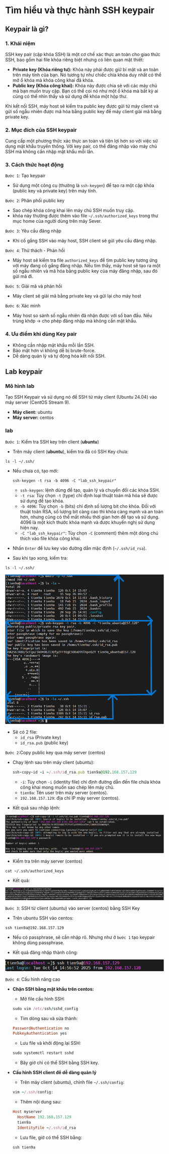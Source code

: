 # Tìm hiểu và thực hành SSH keypair

## Keypair là gì?

### 1. Khái niệm

SSH key pair (cặp khóa SSH) là một cơ chế xác thực an toàn cho giao thức SSH, bao gồm hai file khóa riêng biệt nhưng có liên quan mật thiết:

- **Private key (Khóa riêng tư):** Khóa này phải được giữ bí mật và an toàn trên máy tính của bạn. Nó tương tự như chiếc chìa khóa duy nhất có thể mở ổ khóa mà khóa công khai đã khóa.
- **Public key (Khóa công khai):** Khóa này được chia sẻ với các máy chủ mà bạn muốn truy cập. Bạn có thể coi nó như một ổ khóa mà bất kỳ ai cũng có thể nhìn thấy và sử dụng để khóa một hộp thư.

Khi kết nối SSH, máy host sẽ kiểm tra public key được gửi từ máy client và gửi số ngẫu nhiên được mã hóa bằng public key để máy client giải mã bằng private key.

### 2. Mục đích của SSH keypair

Cung cấp một phương thức xác thực an toàn và tiện lợi hơn so với việc sử dụng mật khẩu truyền thống. Với key pair, có thể đăng nhập vào máy chủ SSH mà không cần nhập mật khẩu mỗi lần.

### 3. Cách thức hoạt động

`Bước 1`: Tạo keypair

- Sử dụng một công cụ (thường là `ssh-keygen`) để tạo ra một cặp khóa (public key và private key) trên máy tính.

`Bước 2`: Phân phối public key

- Sao chép khóa công khai lên máy chủ SSH muốn truy cập.
- khóa này thường được thêm vào file `~/.ssh/authorized_keys` trong thư mục home của người dùng trên máy Sever.

`Bước 3`: Yêu cầu đăng nhập

- Khi cố gắng SSH vào máy host, SSH client sẽ gửi yêu cầu đăng nhập.

`Bước 4`: Thử thách - Phản hồi

- Máy host sẽ kiểm tra file `authorized_keys` để tìm public key tương ứng với máy đang cố gắng đăng nhập. Nếu tìm thấy, máy host sẽ tạo ra một số ngẫu nhiên và mã hóa bằng public key của máy đăng nhập, sau đó gửi mã đi.

`Bước 5`: Giải mã và phản hồi

- Máy client sẽ giải mã bằng private key và gửi lại cho máy host

`Bước 6`: Xác minh

- Máy host so sánh số ngẫu nhiên đã nhận được với số ban đầu. Nếu trùng khớp -> cho phép đăng nhập mà không cần mật khẩu.

### 4. Ưu điểm khi dùng Key pair

- Không cần nhập mật khẩu mỗi lần SSH.
- Bảo mật hơn vì không dễ bị brute-force.
- Dễ dàng quản lý và tự động hóa kết nối SSH.

## Lab keypair

### Mô hình lab

Tạo SSH Keypair và sử dụng nó để SSH từ máy client (Ubuntu 24.04) vào máy server (CentOS Stream 9).

- **Máy client:** ubuntu
- **Máy server:** centos

### lab

`Bước 1`: Kiểm tra SSH key trên client (**ubuntu**)

- Trên máy client (**ubuntu**), kiểm tra đã có SSH Key chưa:

```plaintext
ls -l ~/.ssh/
```

- Nếu chưa có, tạo mới:

    ```plaintext
    ssh-keygen -t rsa -b 4096 -C "lab_ssh_keypair"
    ```

  - `ssh-keygen`: lệnh dùng để tạo, quản lý và chuyển đổi các khóa SSH.
  - `-t rsa`: Tùy chọn `-t` (type) chỉ định loại thuật toán mã hóa sẽ được sử dụng để tạo khóa.
  - `-b 4096`: Tùy chọn `-b` (bits) chỉ định số lượng bit cho khóa. Đối với thuật toán RSA, số lượng bit càng cao thì khóa càng mạnh và an toàn hơn, nhưng cũng có thể mất nhiều thời gian hơn để tạo và sử dụng. 4096 là một kích thước khóa mạnh và được khuyến nghị sử dụng hiện nay.
  - `-C "lab_ssh_keypair"`: Tùy chọn `-C` (comment) thêm một dòng chú thích vào file khóa công khai.
- Nhấn `Enter` để lưu key vào đường dẫn mặc định (`~/.ssh/id_rsa`).
- Sau khi tạo xong, kiểm tra:

```plaintext
ls -l ~/.ssh/
```

![SSH](./images/SSH_33.png)

- Sẽ có 2 file:
  - `id_rsa` (Private key)
  - `id_rsa.pub` (public key)

`Bước 2`:Copy public key qua máy server (centos)

- Chạy lệnh sau trên máy client (ubuntu):

    ```ruby
    ssh-copy-id -i ~/.ssh/id_rsa.pub tien9a@192.168.157.129
    ```

  - `-i`: Tùy chọn `-i` (identity file) chỉ định đường dẫn đến file chứa khóa công khai mong muốn sao chép lên máy chủ.
  - `tien9a`: Tên user trên máy server (centos).
  - `192.168.157.129`: địa chỉ IP máy server (centos).
- Kết quả sau nhập lệnh:

![SSH](./images/SSH_34.png)

- Kiểm tra trên máy server (centos)

```plaintext
cat ~/.ssh/authorized_keys
```

- Kết quả:

![SSH](./images/SSH_35.png)

`Bước 3`: SSH từ client (ubuntu) vào server (centos) bằng SSH Key

- Trên ubuntu SSH vào centos:

```plaintext
ssh tien9a@192.168.157.129
```

- Nếu có passphrase, sẽ cần nhập rõ. Nhưng như ở `bước 1` tạo keypair không dùng passphrase.

- Kết quả đăng nhập thành công:

![SSH](./images/SSH_36.png)

`Bước 4`: Cấu hình nâng cao

- **Chặn SSH bằng mật khẩu trên centos:**
  - Mở file cấu hình SSH:

  ```ruby
  sudo vim /etc/ssh/sshd_config
  ```

  - Tìm dòng sau và sửa thành:

  ```ruby
  PasswordAuthentication no
  PubkeyAuthentication yes
  ```

  - Lưu file và khởi động lại SSH:

  ```ruby
  sudo systemctl restart sshd
  ```

  - Bây giờ chỉ có thể SSH bằng SSH key.

- **Cấu hình SSH client để dễ dàng quản lý**

  - Trên máy client (ubuntu), chỉnh file `~/.ssh/config`:

  ```ruby
  vim ~/.ssh/config:
  ```

  - Thêm nội dung sau:

  ```ruby
  Host myserver
    HostName 192.168.157.129
    tien9a
    IdentityFile ~/.ssh/id_rsa
  ```

  - Lưu file, giờ có thể SSH bằng:

  ```ruby
  ssh tien9a
  ```
